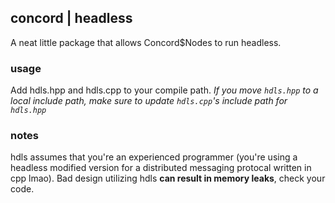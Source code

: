 ## concord | headless
A neat little package that allows Concord$Nodes to run headless.

### usage
Add hdls.hpp and hdls.cpp to your compile path. *If you move `hdls.hpp` to a local include path, make sure to update `hdls.cpp`'s include path for `hdls.hpp`*


### notes
hdls assumes that you're an experienced programmer (you're using a headless modified version for a distributed messaging protocal written in cpp lmao). Bad design utilizing hdls **can result in memory leaks**, check your code.
